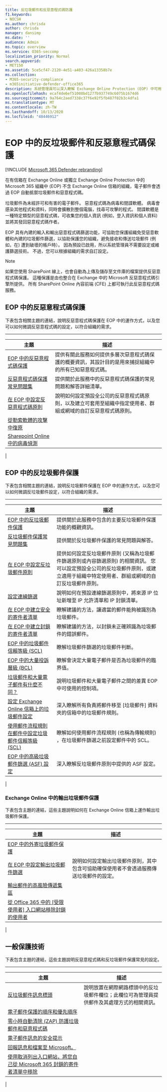 ```yaml
---
title: 反垃圾郵件和反惡意程式碼防護
f1.keywords:
- NOCSH
ms.author: chrisda
author: chrisda
manager: dansimp
ms.date: ''
audience: Admin
ms.topic: overview
ms.service: O365-seccomp
localization_priority: Normal
search.appverid:
- MET150
ms.assetid: 5ce5cf47-2120-4e51-a403-426a13358b7e
ms.collection:
- M365-security-compliance
- m365initiative-defender-office365
description: 系統管理員可以深入瞭解 Exchange Online Protection (EOP) 中可用的內建反垃圾郵件和反惡意程式碼保護。
ms.openlocfilehash: ecaf4de6ef51008bd1277b937749c6075b1674d6
ms.sourcegitcommit: 9a764c2aed7338c37f6e92f5fb487f02b3c4dfa1
ms.translationtype: MT
ms.contentlocale: zh-TW
ms.lasthandoff: 10/13/2020
ms.locfileid: "48446912"
---
```

# <a name="anti-spam-and-anti-malware-protection-in-eop"></a>EOP 中的反垃圾郵件和反惡意程式碼保護

[!INCLUDE [Microsoft 365 Defender rebranding](../includes/microsoft-defender-for-office.md)]


在有信箱在 Exchange Online 或獨立 Exchange Online Protection 中的 Microsoft 365 組織中 (EOP) 不含 Exchange Online 信箱的組織，電子郵件會透過 EOP 自動抵禦垃圾郵件和惡意程式碼。

垃圾郵件為未經許可和有害的電子郵件。 惡意程式碼為病毒和間諜軟體。 病毒會感染其他程式和資料，同時會擴散到整個電腦，找尋可攻擊的程式。 間諜軟體是一種特定類型的惡意程式碼，可收集您的個人資訊 (例如，登入資訊和個人資料) 並將其發回惡意程式碼作者。

EOP 具有內建的輸入和輸出惡意程式碼篩選功能，可協助您保護組織免受惡意軟體和內建的垃圾郵件篩選，以協助保護您的組織，避免接收和傳送垃圾郵件 (例如，在) 遭到破壞的帳戶時）。 因為預設已啟用，所以系統管理員不需要設定或維護篩選技術。 不過，您可以根據組織的需求自訂設定。

> [!NOTE]
> 如果您使用 SharePoint 線上，也會自動為上傳及儲存至文件庫的檔案提供反惡意程式碼保護。 這種保護是由也整合在 Exchange 中的 Microsoft 反惡意程式碼引擎所提供。 所有 SharePoint Online 內容前端 (CFE) 上都可執行此反惡意程式碼服務。

## <a name="anti-malware-protection-in-eop"></a>EOP 中的反惡意程式碼保護

下表包含相關主題的連結，說明反惡意程式碼保護在 EOP 中的運作方式，以及您可以如何微調反惡意程式碼的設定，以符合組織的需求。

****

|主題|描述|
|---|---|
|[EOP 中的反惡意程式碼保護](anti-malware-protection.md)|提供有關此服務如何提供多層次惡意程式碼保護的概要資訊，其設計目的是用來捕捉組織中的所有已知惡意程式碼。|
|[反惡意程式碼保護常見問題集](anti-malware-protection-faq-eop.md)|提供關於此服務中的反惡意程式碼保護的常見問題和解答詳細清單。|
|[在 EOP 中設定反惡意程式碼原則](configure-anti-malware-policies.md)|說明如何設定預設全公司的反惡意程式碼原則，以及建立可套用至組織中指定使用者、群組或網域的自訂反惡意程式碼原則。|
|[從勒索軟體的攻擊中復原](recover-from-ransomware.md)||
|[Sharepoint Online 中的病毒偵測](virus-detection-in-spo.md)|
|

## <a name="anti-spam-protection-in-eop"></a>EOP 中的反垃圾郵件保護

下表包含相關主題的連結，說明反垃圾郵件保護在 EOP 中的運作方式，以及您可以如何微調反垃圾郵件設定，以符合組織的需求。

****

|主題|描述|
|---|---|
|[EOP 中的反垃圾郵件保護](anti-spam-protection.md)|提供關於此服務中包含的主要反垃圾郵件保護功能的概觀資訊。|
|[反垃圾郵件保護常見問題集](anti-spam-protection-faq.md)|提供關於反垃圾郵件保護的常見問題與解答。|
|[在 EOP 中設定反垃圾郵件原則](configure-your-spam-filter-policies.md)|提供如何設定反垃圾郵件原則 (又稱為垃圾郵件篩選原則或內容篩選原則) 的相關資訊。 您可以設定預設全公司的反垃圾郵件原則，或建立適用于組織中特定使用者、群組或網域的自訂反垃圾郵件原則。|
|[設定連線篩選](configure-the-connection-filter-policy.md)|說明如何在預設連線篩選原則中，將來源 IP 位址新增至 IP 允許清單和 IP 封鎖清單。|
|[在 EOP 中建立安全的寄件者清單](create-safe-sender-lists-in-office-365.md)|瞭解建議的方法，讓適當的郵件能夠被識別為垃圾郵件。|
|[在 EOP 中建立封鎖的寄件者清單](create-block-sender-lists-in-office-365.md)|瞭解建議的方法，以封鎖未正確辨識為垃圾郵件的錯誤郵件。|
|[EOP 中的垃圾郵件信賴等級 (SCL) ](spam-confidence-levels.md)|瞭解垃圾郵件篩選的垃圾郵件判斷。|
|[EOP 中的大量投訴層級 (BCL) ](bulk-complaint-level-values.md)|瞭解會決定大量電子郵件是否為垃圾郵件的臨界值。|
|[垃圾郵件和大量電子郵件有什麼不同？](what-s-the-difference-between-junk-email-and-bulk-email.md)|說明垃圾郵件和大量電子郵件之間的差異 EOP 中可使用的控制項。|
|[設定 Exchange Online 信箱上的垃圾郵件設定](configure-junk-email-settings-on-exo-mailboxes.md)|深入瞭解所有負責將郵件移至 [垃圾郵件] 資料夾的信箱中的垃圾郵件規則。|
|[使用郵件流程規則在郵件中設定垃圾郵件信賴等級 (SCL)](use-mail-flow-rules-to-set-the-spam-confidence-level-scl-in-messages.md)|瞭解如何使用郵件流程規則 (也稱為傳輸規則) ，在垃圾郵件篩選之前設定郵件中的 SCL。|
|[EOP 中的高級垃圾郵件篩選 (ASF) 設定](advanced-spam-filtering-asf-options.md)|深入瞭解反垃圾郵件原則中提供的 ASF 設定。|
|

### <a name="outbound-spam-protection-in-exchange-online"></a>Exchange Online 中的輸出垃圾郵件保護

下表包含主題的連結，這些主題說明如何在 Exchange Online 信箱上運作輸出垃圾郵件保護。

****

|主題|描述|
|---|---|
|[EOP 中的外寄垃圾郵件保護](outbound-spam-controls.md)||
|[在 EOP 中設定輸出垃圾郵件篩選](configure-the-outbound-spam-policy.md)|說明如何設定輸出垃圾郵件原則，其中包含可協助確保使用者不會透過服務傳送垃圾郵件的設定。|
|[輸出郵件的高風險傳遞集區](high-risk-delivery-pool-for-outbound-messages.md)||
|[從 Office 365 中的 [受限使用者] 入口網站移除封鎖的使用者](removing-user-from-restricted-users-portal-after-spam.md)||
|

## <a name="common-protection-technologies"></a>一般保護技術

下表包含主題的連結，這些主題說明反惡意程式碼和反垃圾郵件保護常見的設定。

****

|主題|描述|
|---|---|
|[反垃圾郵件訊息標頭](anti-spam-message-headers.md)|說明放置在網際網路標頭中的反垃圾郵件欄位；此欄位可為管理員提供郵件及其處理方式的相關資訊。|
|[電子郵件保護的順序和優先順序](how-policies-and-protections-are-combined.md)||
|[零小時自動清除 (ZAP) 防護垃圾郵件和惡意程式碼](zero-hour-auto-purge.md)||
|[電子郵件訊息的安全提示](safety-tips-in-office-365.md)||
|[回報訊息和檔案至 Microsoft。](report-junk-email-messages-to-microsoft.md)||
|[使用取消列出入口網站，將您自己從 Microsoft 365 封鎖的寄件者清單中移除](use-the-delist-portal-to-remove-yourself-from-the-office-365-blocked-senders-lis.md)||
|
